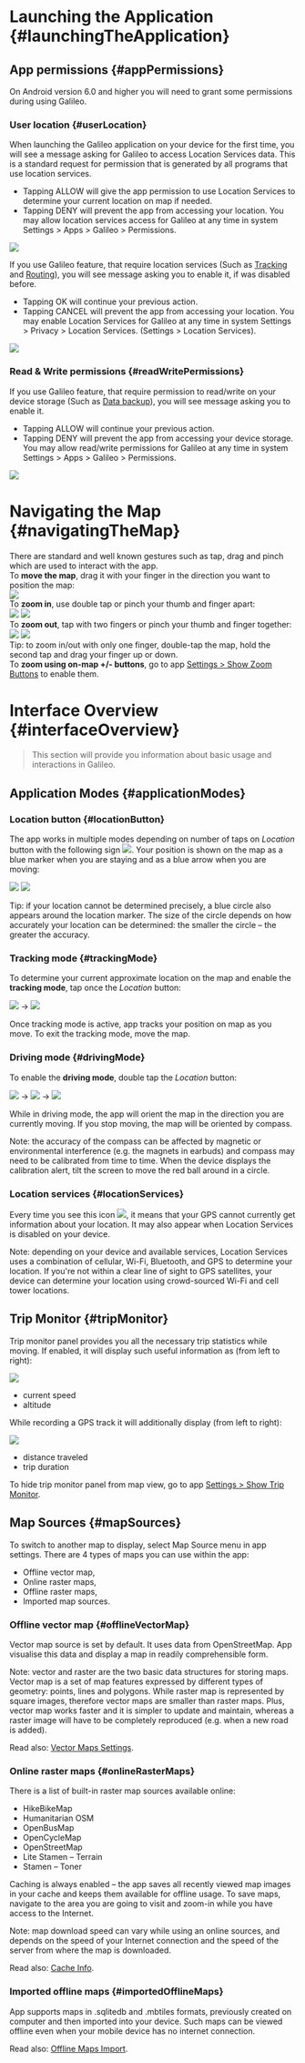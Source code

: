 # Launching the Application {#launchingTheApplication}

## App permissions {#appPermissions}

On Android version 6.0 and higher you will need to grant some permissions during using Galileo.

### User location {#userLocation}

When launching the Galileo application on your device for the first time, you will see a message asking for Galileo to access Location Services data. This is a standard request for permission that is generated by all programs that use location services.

* Tapping ALLOW will give the app permission to use Location Services to determine your current location on map if needed.
* Tapping DENY will prevent the app from accessing your location. You may allow location services access for Galileo at any time in system Settings &gt; Apps &gt; Galileo &gt; Permissions.

![](/assets/location_permissions.png)

If you use Galileo feature, that require location services \(Such as [Tracking](application-modes.md#trackingMode) and [Routing](navigation.md#routingMode)\), you will see message asking you to enable it, if was disabled before.

* Tapping OK will continue your previous action.
* Tapping CANCEL will prevent the app from accessing your location. You may enable Location Services for Galileo at any time in system Settings &gt; Privacy &gt; Location Services. \(Settings  &gt; Location Services\).

![](/assets/enable_gps.png)

### Read & Write permissions {#readWritePermissions}

If you use Galileo feature, that require permission to read/write on your device storage \(Such as [Data backup](advanced.md#dataBackup)\), you will see message asking you to enable it.

* Tapping ALLOW will continue your previous action.
* Tapping DENY will prevent the app from accessing your device storage. You may allow read/write permissions for Galileo at any time in system Settings &gt; Apps &gt; Galileo &gt; Permissions. 

![](/assets/read_write_permission.png)

# Navigating the Map {#navigatingTheMap}

There are standard and well known gestures such as tap, drag and pinch which are used to interact with the app.  
To **move the map**, drag it with your finger in the direction you want to position the map:  
![](/assets/finger-moving.png)  
To **zoom in**, use double tap or pinch your thumb and finger apart:  
![](/assets/double-tap.png) ![](/assets/expanding.png)  
To **zoom out**, tap with two fingers or pinch your thumb and finger together:  
![](/assets/two-finger-tap.png) ![](/assets/reducing-size.png)  
Tip: to zoom in/out with only one finger, double-tap the map, hold the second tap and drag your finger up or down.  
To **zoom using on-map +/- buttons**, go to app [Settings &gt; Show Zoom Buttons](02-settings.md#showZoomButtons) to enable them.

# Interface Overview {#interfaceOverview}

> This section will provide you information about basic usage and interactions in Galileo.

## Application Modes {#applicationModes}

### Location button {#locationButton}

The app works in multiple modes depending on number of taps on _Location_ button with the following sign ![](/assets/icon_gps.png). Your position is shown on the map as a blue marker when you are staying and as a blue arrow when you are moving:

![](/assets/map_location.png) ![](/assets/map_driving.png)

Tip: if your location cannot be determined precisely, a blue circle also appears around the location marker. The size of the circle depends on how accurately your location can be determined: the smaller the circle – the greater the accuracy.

### Tracking mode {#trackingMode}

To determine your current approximate location on the map and enable the **tracking mode**, tap once the _Location_ button:

![](/assets/icon_gps.png) → ![](/assets/icon_gps_act.png)

Once tracking mode is active, app tracks your position on map as you move. To exit the tracking mode, move the map.

### Driving mode {#drivingMode}

To enable the **driving mode**, double tap the _Location_ button:

![](/assets/icon_gps.png) → ![](/assets/icon_gps_act.png) → ![](/assets/icon_compas.png)

While in driving mode, the app will orient the map in the direction you are currently moving. If you stop moving, the map will be oriented by compass.

Note: the accuracy of the compass can be affected by magnetic or environmental interference \(e.g. the magnets in earbuds\) and compass may need to be calibrated from time to time. When the device displays the calibration alert, tilt the screen to move the red ball around in a circle.

### Location services {#locationServices}

Every time you see this icon ![](/assets/icon_question.png), it means that your GPS cannot currently get information about your location. It may also appear when Location Services is disabled on your device.

Note: depending on your device and available services, Location Services uses a combination of cellular, Wi-Fi, Bluetooth, and GPS to determine your location. If you're not within a clear line of sight to GPS satellites, your device can determine your location using crowd-sourced Wi-Fi and cell tower locations.

## Trip Monitor {#tripMonitor}

Trip monitor panel provides you all the necessary trip statistics while moving. If enabled, it will display such useful information as \(from left to right\):

![](/assets/trip_monitor_1.png)

* current speed
* altitude

While recording a GPS track it will additionally display \(from left to right\):

![](/assets/trip_monitor_2.png)

* distance traveled
* trip duration

To hide trip monitor panel from map view, go to app [Settings &gt; Show Trip Monitor](02-settings.md#showTripMonitor).

## Map Sources {#mapSources}

To switch to another map to display, select Map Source menu in app settings. There are 4 types of maps you can use within the app:

* Offline vector map,
* Online raster maps,
* Offline raster maps,
* Imported map sources.

### Offline vector map {#offlineVectorMap}

Vector map source is set by default. It uses data from OpenStreetMap. App visualise this data and display a map in readily comprehensible form.

Note: vector and raster are the two basic data structures for storing maps. Vector map is a set of map features expressed by different types of geometry: points, lines and polygons. While raster map is represented by square images, therefore vector maps are smaller than raster maps. Plus, vector map works faster and it is simpler to update and maintain, whereas a raster image will have to be completely reproduced \(e.g. when a new road is added\).

Read also: [Vector Maps Settings](03-settings.md#vectorMapsSettings).
	 						 						
### Online raster maps {#onlineRasterMaps}
						
There is a list of built-in raster map sources available online:

* HikeBikeMap
* Humanitarian OSM
* OpenBusMap
* OpenCycleMap
* OpenStreetMap
* Lite Stamen – Terrain
* Stamen – Toner
						 						
Caching is always enabled – the app saves all recently viewed map images in your cache and keeps them available for offline usage. To save maps, navigate to the area you are going to visit and zoom-in while you have access to the Internet.
						 						
Note: map download speed can vary while using an online sources, and depends on the speed of your Internet connection and the speed of the server from where the map is downloaded.
						
Read also: [Cache Info](03-settings.md#cacheInfo). 

### Imported offline maps {#importedOfflineMaps}

App supports maps in .sqlitedb and .mbtiles formats, previously created on computer and then imported into your device. Such maps can be viewed offline even when your mobile device has no internet connection.
			
Read also: [Offline Maps Import](04-tips-and-tricks-and-troubleshooting.md#offlineMapsImport).
 

